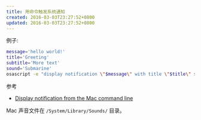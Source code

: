 ```yaml
---
title: 用命令触发系统通知
created: 2016-03-03T23:27:52+0800
updated: 2016-03-03T23:27:52+0800
---
```



例子:

```sh
message='hello world!'
title='Greeting'
subtitle='More text'
sound='Submarine'
osascript -e "display notification \"$message\" with title \"$title\" subtitle \"$subtitle\" sound name \"$sound\""
```

参考

- [Display notification from the Mac command line](https://code-maven.com/display-notification-from-the-mac-command-line)

Mac 声音文件在 `/System/Library/Sounds/` 目录。
